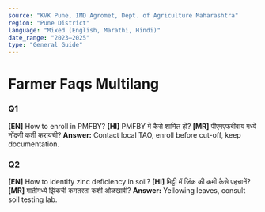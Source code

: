 ```yaml
---
source: "KVK Pune, IMD Agromet, Dept. of Agriculture Maharashtra"
region: "Pune District"
language: "Mixed (English, Marathi, Hindi)"
date_range: "2023–2025"
type: "General Guide"
---
```

# Farmer Faqs Multilang
### Q1
**[EN]** How to enroll in PMFBY?
**[HI]** PMFBY में कैसे शामिल हों?
**[MR]** पीएमएफबीवाय मध्ये नोंदणी कशी करायची?
**Answer:** Contact local TAO, enroll before cut-off, keep documentation.

### Q2
**[EN]** How to identify zinc deficiency in soil?
**[HI]** मिट्टी में जिंक की कमी कैसे पहचानें?
**[MR]** मातीमध्ये झिंकची कमतरता कशी ओळखावी?
**Answer:** Yellowing leaves, consult soil testing lab.

